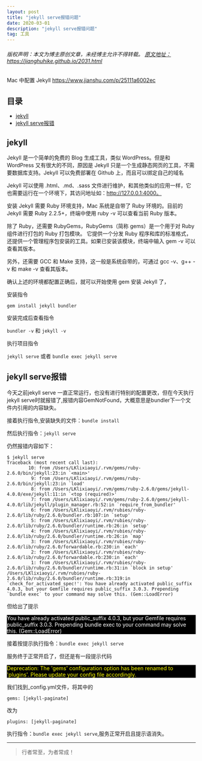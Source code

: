 ```yaml
---
layout: post
title: "jekyll serve报错问题"
date: 2020-03-01
description: "jekyll serve报错问题"
tag: 工具
---
```



<h6>
  版权声明：本文为博主原创文章，未经博主允许不得转载。
  <a target="_blank" href="https://jianghuhike.github.io/2031.html">
  原文地址：https://jianghuhike.github.io/2031.html 
  </a>
</h6>

Mac 中配置 Jekyll
https://www.jianshu.com/p/25111a6002ec


## 目录


- [jekyll](#content1)   
- [jekyll serve报错](#content2)   



<!-- ************************************************ -->
## <a id="content1"></a>jekyll


Jekyll 是一个简单的免费的 Blog 生成工具，类似 WordPress。但是和 WordPress 又有很大的不同，原因是 Jekyll 只是一个生成静态网页的工具，不需要数据库支持。Jekyll 可以免费部署在 Github 上，而且可以绑定自己的域名


Jekyll 可以使用 .html、.md、.sass 文件进行维护，和其他类似的应用一样，它也需要运行在一个环境下，其访问地址如：http://127.0.0.1:4000。


安装 Jekyll 需要 Ruby 环境支持，Mac 系统是自带了 Ruby 环境的。目前的 Jekyll 需要 Ruby 2.2.5+，终端中使用 ruby -v 可以查看当前 Ruby 版本。

除了 Ruby，还需要 RubyGems，RubyGems（简称 gems）是一个用于对 Ruby 组件进行打包的 Ruby 打包模块。 它提供一个分发 Ruby 程序和库的标准格式，还提供一个管理程序包安装的工具。如果已安装该模块，终端中输入 gem -v 可以查看其版本。

另外，还需要 GCC 和 Make 支持，这一般是系统自带的，可通过 gcc -v、g++ -v 和 make -v 查看其版本。


确认上述的环境都配置正确后，就可以开始使用 gem 安装 Jekyll 了，

安装指令

`gem install jekyll bundler`

安装完成后查看指令 

`bundler -v` 和 `jekyll -v`


 执行项目指令

 `jekyll serve` 或者 `bundle exec jekyll serve`



<!-- ************************************************ -->
## <a id="content2"></a>jekyll serve报错

今天之前jekyll serve 一直正常运行，也没有进行特别的配置更改，但在今天执行 jekyll serve时就报错了,报错内容GemNotFound，大概意思是bundler下一个文件内引用的内容缺失。

接着执行指令,安装缺失的文件：`bundle install`

然后执行指令：`jekyll serve`

仍然报错内容如下：     
```
$ jekyll serve
Traceback (most recent call last):
        10: from /Users/LKlixiaoyi/.rvm/gems/ruby-2.6.0/bin/jekyll:23:in `<main>'
         9: from /Users/LKlixiaoyi/.rvm/gems/ruby-2.6.0/bin/jekyll:23:in `load'
         8: from /Users/LKlixiaoyi/.rvm/gems/ruby-2.6.0/gems/jekyll-4.0.0/exe/jekyll:11:in `<top (required)>'
         7: from /Users/LKlixiaoyi/.rvm/gems/ruby-2.6.0/gems/jekyll-4.0.0/lib/jekyll/plugin_manager.rb:52:in `require_from_bundler'
         6: from /Users/LKlixiaoyi/.rvm/rubies/ruby-2.6.0/lib/ruby/2.6.0/bundler.rb:107:in `setup'
         5: from /Users/LKlixiaoyi/.rvm/rubies/ruby-2.6.0/lib/ruby/2.6.0/bundler/runtime.rb:26:in `setup'
         4: from /Users/LKlixiaoyi/.rvm/rubies/ruby-2.6.0/lib/ruby/2.6.0/bundler/runtime.rb:26:in `map'
         3: from /Users/LKlixiaoyi/.rvm/rubies/ruby-2.6.0/lib/ruby/2.6.0/forwardable.rb:230:in `each'
         2: from /Users/LKlixiaoyi/.rvm/rubies/ruby-2.6.0/lib/ruby/2.6.0/forwardable.rb:230:in `each'
         1: from /Users/LKlixiaoyi/.rvm/rubies/ruby-2.6.0/lib/ruby/2.6.0/bundler/runtime.rb:31:in `block in setup'
/Users/LKlixiaoyi/.rvm/rubies/ruby-2.6.0/lib/ruby/2.6.0/bundler/runtime.rb:319:in `check_for_activated_spec!': You have already activated public_suffix 4.0.3, but your Gemfile requires public_suffix 3.0.3. Prepending `bundle exec` to your command may solve this. (Gem::LoadError)
```

但给出了提示       

<div style="background:black;color:white;">
  You have already activated public_suffix 4.0.3, but your Gemfile requires public_suffix 3.0.3.
  Prepending bundle exec to your command may solve this. (Gem::LoadError)
</div>


接着按提示执行指令：`bundle exec jekyll serve`

服务终于正常开启了，但还是有一段提示代码

<div style="color:yellow;background:black;">Deprecation: The 'gems' configuration option has been renamed to 'plugins'. Please update your config file accordingly.</div>

我们找到_config.yml文件，将其中的        
```
gems: [jekyll-paginate]
```

改为     
```
plugins: [jekyll-paginate]
```
执行指令：`bundle exec jekyll serve`,服务正常开启且提示语消失。






----------
>  行者常至，为者常成！


